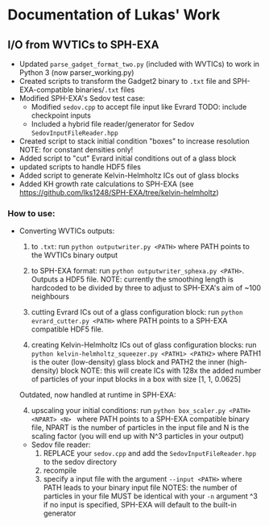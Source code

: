 # Documentation of Lukas' Work

## I/O from WVTICs to SPH-EXA
* Updated `parse_gadget_format_two.py` (included with WVTICs) to work in Python 3 (now parser_working.py)
* Created scripts to transform the Gadget2 binary to `.txt` file and SPH-EXA-compatible binaries/`.txt` files
* Modified SPH-EXA's Sedov test case:
	* Modified `sedov.cpp` to accept file input like Evrard TODO: include checkpoint inputs
	* Included a hybrid file reader/generator for Sedov `SedovInputFileReader.hpp`
* Created script to stack initial condition "boxes" to increase resolution
	NOTE: for constant densities only! 
* Added script to "cut" Evrard initial conditions out of a glass block
* updated scripts to handle HDF5 files
* Added script to generate Kelvin-Helmholtz ICs out of glass blocks
* Added KH growth rate calculations to SPH-EXA (see https://github.com/lks1248/SPH-EXA/tree/kelvin-helmholtz)

### How to use: 
* Converting WVTICs outputs:
	1. to `.txt`: run ```python outputwriter.py <PATH>``` where PATH points to the WVTICs binary output
	2. to SPH-EXA format: run ```python outputwriter_sphexa.py <PATH>```. Outputs a HDF5 file.
		NOTE: currently the smoothing length is hardcoded to be divided by three to adjust to SPH-EXA's aim of ~100 neighbours
	3. cutting Evrard ICs out of a glass configuration block: run ```python evrard_cutter.py <PATH>``` where PATH points to a SPH-EXA compatible HDF5 file.
		
	4. creating Kelvin-Helmholtz ICs out of glass configuration blocks: run ```python kelvin-helmholtz_squeezer.py <PATH1> <PATH2>```
		where PATH1 is the outer (low-density) glass block and PATH2 the inner (high-density) block
		NOTE: this will create ICs with 128x the added number of particles of your input blocks
			in a box with size [1, 1, 0.0625] 

	Outdated, now handled at runtime in SPH-EXA:

	4. upscaling your initial conditions: run ```python box_scaler.py <PATH> <NPART> <N> ``` where PATH points to a SPH-EXA compatible binary file, 
		NPART is the number of particles in the input file and N is the scaling factor (you will end up with N^3 particles in your output)
	* Sedov file reader:
		1. REPLACE your `sedov.cpp` and add the `SedovInputFileReader.hpp` to the sedov directory
		2. recompile
		3. specify a input file with the argument `--input <PATH>` where PATH leads to your binary input file
		NOTES: the number of particles in your file MUST be identical with your `-n` argument ^3
				if no input is specified, SPH-EXA will default to the built-in generator
